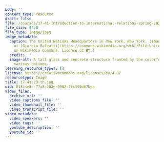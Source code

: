 ```yaml
---
body: ''
content_type: resource
draft: false
file: /courses/17-41-introduction-to-international-relations-spring-2023/17-41s23-th.jpg
file_size: 4450
file_type: image/jpeg
image_metadata:
  caption: The United Nations Headquarters in New York, New York. (Image courtesy
    of [Giorgio Galeotti](https://commons.wikimedia.org/wiki/File:United_Nations_-_New_York,_NY,_USA_-_August_18,_2015_02.jpg)
    on Wikimedia Commons. License CC BY.)
  credit: ''
  image-alt: A tall glass and concrete structure fronted by the colorful flags of
    various nations.
learning_resource_types: []
license: https://creativecommons.org/licenses/by/4.0/
resourcetype: Image
title: 17-41s23-th.jpg
uid: 818b4e6e-77a8-403e-9982-7fc190d67bea
video_files:
  archive_url: ''
  video_captions_file: ''
  video_thumbnail_file: ''
  video_transcript_file: ''
video_metadata:
  video_speakers: ''
  video_tags: ''
  youtube_description: ''
  youtube_id: ''
---
```

